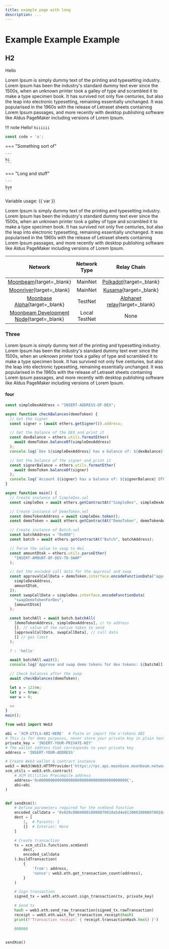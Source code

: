 ```yaml
---
title: example page with long
description: ...
---
```


# Example Example Example

## H2

Hello

Lorem Ipsum is simply dummy text of the printing and typesetting industry. Lorem Ipsum has been the industry's standard dummy text ever since the 1500s, when an unknown printer took a galley of type and scrambled it to make a type specimen book. It has survived not only five centuries, but also the leap into electronic typesetting, remaining essentially unchanged. It was popularised in the 1960s with the release of Letraset sheets containing Lorem Ipsum passages, and more recently with desktop publishing software like Aldus PageMaker including versions of Lorem Ipsum.

!!! note
    Hello! `hiiiiii`


```js
const code = 'a';
```

=== "Something sort of"

    ```
    hi
    ```

=== "Long and stuff"

    ```
    bye
    ```

Variable usage: {{ var }}

Lorem Ipsum is simply dummy text of the printing and typesetting industry. Lorem Ipsum has been the industry's standard dummy text ever since the 1500s, when an unknown printer took a galley of type and scrambled it to make a type specimen book. It has survived not only five centuries, but also the leap into electronic typesetting, remaining essentially unchanged. It was popularised in the 1960s with the release of Letraset sheets containing Lorem Ipsum passages, and more recently with desktop publishing software like Aldus PageMaker including versions of Lorem Ipsum.


|                                         Network                                         | Network Type  |                                  Relay Chain                                   | Native Asset Symbol | Native Asset Decimals |
|:---------------------------------------------------------------------------------------:|:-------------:|:------------------------------------------------------------------------------:|:-------------------:|:---------------------:|
|           [Moonbeam](/builders/get-started/networks/moonbeam){target=_blank}            |    MainNet    |              [Polkadot](https://polkadot.network/){target=_blank}              |        GLMR         |          18           |
|          [Moonriver](/builders/get-started/networks/moonriver){target=_blank}           |    MainNet    |                [Kusama](https://kusama.network/){target=_blank}                |        MOVR         |          18           |
|        [Moonbase Alpha](/builders/get-started/networks/moonbase){target=_blank}         |    TestNet    | [Alphanet relay](/learn/platform/networks/moonbase#relay-chain){target=_blank} |         DEV         |          18           |
| [Moonbeam Development Node](/builders/get-started/networks/moonbeam-dev){target=_blank} | Local TestNet |                                      None                                      |         DEV         |          18           |


### Three

Lorem Ipsum is simply dummy text of the printing and typesetting industry. Lorem Ipsum has been the industry's standard dummy text ever since the 1500s, when an unknown printer took a galley of type and scrambled it to make a type specimen book. It has survived not only five centuries, but also the leap into electronic typesetting, remaining essentially unchanged. It was popularised in the 1960s with the release of Letraset sheets containing Lorem Ipsum passages, and more recently with desktop publishing software like Aldus PageMaker including versions of Lorem Ipsum.

#### four

```js
const simpleDexAddress = "INSERT-ADDRESS-OF-DEX";

async function checkBalances(demoToken) {
  // Get the signer
  const signer = (await ethers.getSigner()).address;

  // Get the balance of the DEX and print it
  const dexBalance = ethers.utils.formatEther(
    await demoToken.balanceOf(simpleDexAddress)
  );
  console.log(`Dex ${simpleDexAddress} has a balance of: ${dexBalance} DTOKs`);

  // Get the balance of the signer and print it
  const signerBalance = ethers.utils.formatEther(
    await demoToken.balanceOf(signer)
  );
  console.log(`Account ${signer} has a balance of: ${signerBalance} DTOKs`);
}

async function main() {
  // Create instance of SimpleDex.sol
  const simpleDex = await ethers.getContractAt("SimpleDex", simpleDexAddress);

  // Create instance of DemoToken.sol
  const demoTokenAddress = await simpleDex.token();
  const demoToken = await ethers.getContractAt("DemoToken", demoTokenAddress);

  // Create instance of Batch.sol
  const batchAddress = "0x000";
  const batch = await ethers.getContractAt("Batch", batchAddress);

  // Parse the value to swap to Wei
  const amountDtok = ethers.utils.parseEther(
    "INSERT-AMOUNT-OF-DEV-TO-SWAP"
  );

  // Get the encoded call data for the approval and swap
  const approvalCallData = demoToken.interface.encodeFunctionData("approve", [
    simpleDexAddress,
    amountDtok,
  ]);
  const swapCallData = simpleDex.interface.encodeFunctionData(
    "swapDemoTokenForDev",
    [amountDtok]
  );

  const batchAll = await batch.batchAll(
    [demoTokenAddress, simpleDexAddress], // to address
    [], // value of the native token to send
    [approvalCallData, swapCallData], // call data
    [] // gas limit
  );

  ? : 'hello'

  await batchAll.wait();
  console.log(`Approve and swap demo tokens for dev tokens: ${batchAll.hash}`);

  // Check balances after the swap
  await checkBalances(demoToken);

  let x = 1234n;
  let y = true;
  var w = 0;

  ><
}
main();
```

```python
from web3 import Web3

abi = 'XCM-UTILS-ABI-HERE'  # Paste or import the x-tokens ABI
# This is for demo purposes, never store your private key in plain text
private_key = 'INSERT-YOUR-PRIVATE-KEY'
# The wallet address that corresponds to your private key
address = 'INSERT-YOUR-ADDRESS'

# Create Web3 wallet & contract instance
web3 = Web3(Web3.HTTPProvider('https://rpc.api.moonbase.moonbeam.network'))
xcm_utils = web3.eth.contract(
    # XCM Utilities Precompile address
    address='0x000000000000000000000000000000000000080C',
    abi=abi
)


def sendXcm():
    # Define parameters required for the xcmSend function
    encoded_calldata = '0x020c000400010000070010a5d4e81300010000070010a5d4e8000d010004010101000c36e9ba26fa63c60ec728fe75fe57b86a450d94e7fee7f9f9eddd0d3f400d67'
    dest = [
        1,  # Parents: 1
        []  # Interior: Here
    ]

    # Create transaction
    tx = xcm_utils.functions.xcmSend(
        dest,
        encoded_calldata
    ).buildTransaction(
        {
            'from': address,
            'nonce': web3.eth.get_transaction_count(address),
        }
    )

    # Sign transaction
    signed_tx = web3.eth.account.sign_transaction(tx, private_key)

    # Send tx
    hash = web3.eth.send_raw_transaction(signed_tx.rawTransaction)
    receipt = web3.eth.wait_for_transaction_receipt(hash)
    print(f'Transaction receipt: { receipt.transactionHash.hex() }')

    000000


sendXcm()
```
